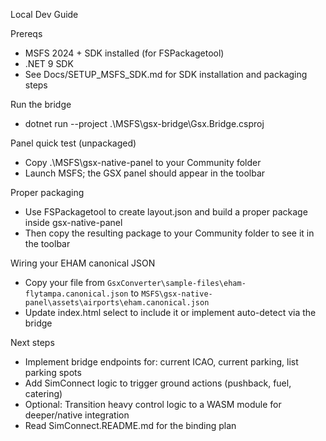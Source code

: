 Local Dev Guide

Prereqs
- MSFS 2024 + SDK installed (for FSPackagetool)
- .NET 9 SDK
 - See Docs/SETUP_MSFS_SDK.md for SDK installation and packaging steps

Run the bridge
- dotnet run --project .\MSFS\gsx-bridge\Gsx.Bridge.csproj

Panel quick test (unpackaged)
- Copy .\MSFS\gsx-native-panel to your Community folder
- Launch MSFS; the GSX panel should appear in the toolbar

Proper packaging
- Use FSPackagetool to create layout.json and build a proper package inside gsx-native-panel
 - Then copy the resulting package to your Community folder to see it in the toolbar

Wiring your EHAM canonical JSON
- Copy your file from `GsxConverter\sample-files\eham-flytampa.canonical.json` to `MSFS\gsx-native-panel\assets\airports\eham.canonical.json`
- Update index.html select to include it or implement auto-detect via the bridge

Next steps
- Implement bridge endpoints for: current ICAO, current parking, list parking spots
- Add SimConnect logic to trigger ground actions (pushback, fuel, catering)
- Optional: Transition heavy control logic to a WASM module for deeper/native integration
 - Read SimConnect.README.md for the binding plan
